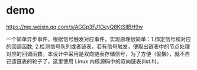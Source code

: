 # demo

https://mp.weixin.qq.com/s/AGGp3FJ1OeyQ8KtSIlBH9w

一个简单异步事件，根据信号触发对应事件，实现原理很简单：1.绑定信号和对应的回调函数; 2.检测信号队列或者链表，若有信号触发，便取出链表中的节点处理对应的回调函数。本设计中采用是双向链表存储信号，为了方便（偷懒），就不自己造链表的轮子了，这里使用 Linux 内核源码中的双向链表(list.h)。